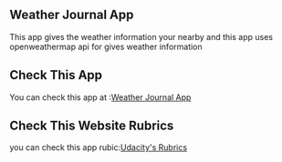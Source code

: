 ## Weather Journal App

 This app gives the weather information your nearby and this app uses openweathermap api for gives weather information

## Check This App

You can check this app at :[Weather Journal App]()

## Check This Website Rubrics 

you can check this app rubic:[Udacity's Rubrics](https://review.udacity.com/#!/rubrics/2655/view)